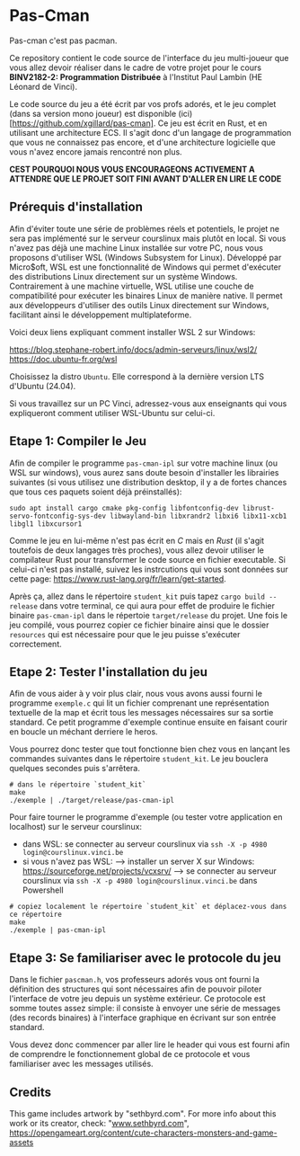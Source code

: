 # Pas-Cman

Pas-cman c'est pas pacman. 

Ce repository contient le code source de l'interface du jeu multi-joueur que vous allez devoir 
réaliser dans le cadre de votre projet pour le cours **BINV2182-2: Programmation Distribuée**
à l'Institut Paul Lambin (HE Léonard de Vinci).

Le code source du jeu a été écrit par vos profs adorés, et le jeu complet (dans sa version 
mono joueur) est disponible (ici)[https://github.com/xgillard/pas-cman]. Ce jeu est écrit 
en Rust, et en utilisant une architecture ECS. Il s'agit donc d'un langage de programmation
que vous ne connaissez pas encore, et d'une architecture logicielle que vous n'avez encore
jamais rencontré non plus. 

**CEST POURQUOI NOUS VOUS ENCOURAGEONS ACTIVEMENT A ATTENDRE QUE LE PROJET SOIT FINI AVANT D'ALLER EN LIRE LE CODE**


## Prérequis d'installation

Afin d'éviter toute une série de problèmes réels et potentiels, le projet ne sera pas implémenté sur le serveur courslinux mais
plutôt en local. Si vous n'avez pas déjà une machine Linux installée sur votre PC, nous vous proposons d'utiliser WSL (Windows Subsystem for Linux).
Développé par Micro$oft, WSL est une fonctionnalité de Windows qui permet d'exécuter des distributions Linux directement sur un système Windows. Contrairement à une machine virtuelle, WSL utilise une couche de compatibilité pour exécuter les binaires Linux de manière native. 
Il permet aux développeurs d'utiliser des outils Linux directement sur Windows, facilitant ainsi le développement multiplateforme.

Voici deux liens expliquant comment installer WSL 2 sur Windows: 

https://blog.stephane-robert.info/docs/admin-serveurs/linux/wsl2/
https://doc.ubuntu-fr.org/wsl

Choisissez la distro `Ubuntu`. Elle correspond à la dernière version LTS d'Ubuntu (24.04).

Si vous travaillez sur un PC Vinci, adressez-vous aux enseignants qui vous expliqueront comment utiliser WSL-Ubuntu sur celui-ci.


## Etape 1: Compiler le Jeu

Afin de compiler le programme `pas-cman-ipl` sur votre machine linux (ou WSL sur windows), vous aurez sans doute besoin d'installer
les librairies suivantes (si vous utilisez une distribution desktop, il y a de fortes chances que tous ces paquets soient 
déjà préinstallés):

```
sudo apt install cargo cmake pkg-config libfontconfig-dev librust-servo-fontconfig-sys-dev libwayland-bin libxrandr2 libxi6 libx11-xcb1 libgl1 libxcursor1
```

Comme le jeu en lui-même n'est pas écrit en _C_ mais en _Rust_ (il s'agit toutefois de deux langages très proches), 
vous allez devoir utiliser le compilateur Rust pour transformer le code source en fichier executable. 
Si celui-ci n'est pas installé, suivez les instrcutions qui vous sont données sur cette page:
https://www.rust-lang.org/fr/learn/get-started. 

Après ça, allez dans le répertoire `student_kit` puis tapez `cargo build --release` dans votre terminal, 
ce qui aura pour effet de produire le fichier binaire `pas-cman-ipl` dans le répertoie `target/release` du projet. 
Une fois le jeu compilé, vous pourrez copier ce fichier binaire ainsi que le dossier `resources` 
qui est nécessaire pour que le jeu puisse s'exécuter correctement.


## Etape 2: Tester l'installation du jeu

Afin de vous aider à y voir plus clair, nous vous avons aussi fourni le programme `exemple.c` qui lit un fichier 
comprenant une représentation textuelle de la map et écrit tous les messages nécessaires sur sa sortie standard.
Ce petit programme d'exemple continue ensuite en faisant courir en boucle un méchant derriere le heros.

Vous pourrez donc tester que tout fonctionne bien chez vous en lançant les commandes suivantes dans le répertoire
`student_kit`. Le jeu bouclera quelques secondes puis s'arrêtera.

```
# dans le répertoire `student_kit`
make
./exemple | ./target/release/pas-cman-ipl
```

Pour faire tourner le programme d'exemple (ou tester votre application en localhost) sur le serveur courslinux:
- dans WSL: se connecter au serveur courslinux via `ssh -X -p 4980 login@courslinux.vinci.be`
- si vous n'avez pas WSL:
      --> installer un server X sur Windows:  https://sourceforge.net/projects/vcxsrv/
      --> se connecter au serveur courslinux via `ssh -X -p 4980 login@courslinux.vinci.be` dans Powershell

```
# copiez localement le répertoire `student_kit` et déplacez-vous dans ce répertoire
make
./exemple | pas-cman-ipl
```


## Etape 3: Se familiariser avec le protocole du jeu

Dans le fichier `pascman.h`, vos professeurs adorés vous ont fourni la définition des structures qui sont nécessaires
afin de pouvoir piloter l'interface de votre jeu depuis un système extérieur. Ce protocole est somme toutes assez
simple: il consiste à envoyer une série de messages (des records binaires) à l'interface graphique en écrivant 
sur son entrée standard.

Vous devez donc commencer par aller lire le header qui vous est fourni afin de comprendre le fonctionnement global de
ce protocole et vous familiariser avec les messages utilisés.


## Credits
This game includes artwork by "sethbyrd.com". For more info about this work or its creator, check: "www.sethbyrd.com", 
https://opengameart.org/content/cute-characters-monsters-and-game-assets 

